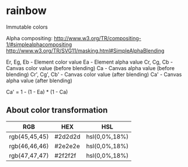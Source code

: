 # rainbow
Immutable colors


Alpha compositing: http://www.w3.org/TR/compositing-1/#simplealphacompositing
http://www.w3.org/TR/SVG11/masking.html#SimpleAlphaBlending

Er, Eg, Eb    - Element color value
Ea            - Element alpha value
Cr, Cg, Cb    - Canvas color value (before blending)
Ca            - Canvas alpha value (before blending)
Cr', Cg', Cb' - Canvas color value (after blending)
Ca'           - Canvas alpha value (after blending)

Ca' = 1 - (1 - Ea) * (1 - Ca)


## About color transformation

| RGB           | HEX     | HSL           |
| ------------- | ------- | ------------- |
| rgb(45,45,45) | #2d2d2d | hsl(0,0%,18%) |
| rgb(46,46,46) | #2e2e2e | hsl(0,0%,18%) |
| rgb(47,47,47) | #2f2f2f | hsl(0,0%,18%) |


